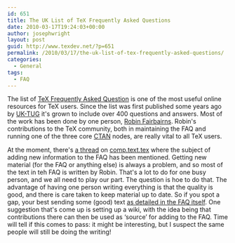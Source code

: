 ```yaml
---
id: 651
title: The UK List of TeX Frequently Asked Questions
date: 2010-03-17T19:24:03+00:00
author: josephwright
layout: post
guid: http://www.texdev.net/?p=651
permalink: /2010/03/17/the-uk-list-of-tex-frequently-asked-questions/
categories:
  - General
tags:
  - FAQ
---
```

The list of [TeX Frequently Asked Question](http://www.tex.ac.uk/cgi-bin/texfaq2html?introduction=yes) is one of the most useful online resources for TeX users. Since the list was first published some years ago by [UK-TUG](http://uk.tug.org/) it's grown to include over 400 questions and answers. Most of the work has been done by one person, [Robin Fairbairns](http://www.cl.cam.ac.uk/~rf10/). Robin's contributions to the TeX community, both in maintaining the FAQ and running one of the three core [CTAN](http://www.ctan.org/) nodes, are really vital to all TeX users.

At the moment, there's [a thread](http://groups.google.com/group/comp.text.tex/browse_frm/thread/923bd11fef14bc0c) on [comp.text.tex](http://groups.google.com/group/comp.text.tex/topics) where the subject of adding new information to the FAQ has been mentioned. Getting new material (for the FAQ or anything else) is always a problem, and so most of the text in teh FAQ is written by Robin. That's a lot to do for one busy person, and we all need to play our part. The question is hoe to do that. The advantage of having one person writing everything is that the quality is good, and there is care taken to keep material up to date. So if you spot a gap, your best sending some (good) text [as detailed in the FAQ itself](http://www.tex.ac.uk/cgi-bin/texfaq2html?label=noans+newans). One suggestion that's come up is setting up a wiki, with the idea being that contributions there can then be used as ‘source’ for adding to the FAQ. Time will tell if this comes to pass: it might be interesting, but I suspect the same people will still be doing the writing!
